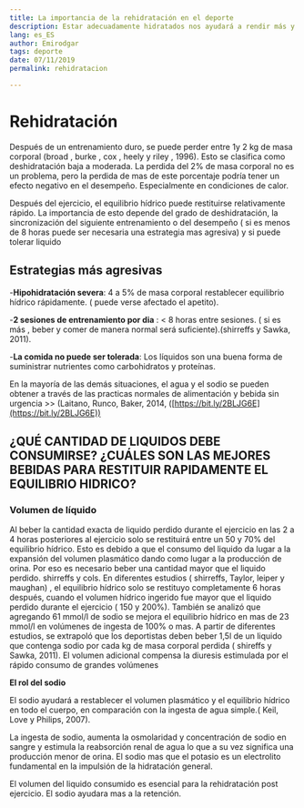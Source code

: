 ```yaml
---
title: La importancia de la rehidratación en el deporte
description: Estar adecuadamente hidratados nos ayudará a rendir más y facilitar la recuperación de nuestro cuerpo.
lang: es_ES
author: Emirodgar
tags: deporte
date: 07/11/2019
permalink: rehidratacion

---
```


# Rehidratación

Después de un entrenamiento duro, se puede perder entre 1y 2 kg de masa corporal (broad , burke , cox , heely y riley , 1996).  Esto se clasifica como deshidratación baja a moderada. La perdida del 2% de masa corporal no es un problema, pero la perdida de mas de este porcentaje podría tener un efecto negativo en el desempeño. Especialmente en condiciones de calor.

Después del ejercicio, el equilibrio hídrico puede restituirse relativamente rápido. La importancia de esto depende del grado de deshidratación, la sincronización del siguiente entrenamiento o del desempeño ( si es menos de 8 horas puede ser necesaria una estrategia mas agresiva) y si puede tolerar liquido

## Estrategias más agresivas

-**Hipohidratación severa**: 4 a 5% de masa corporal restablecer equilibrio hídrico rápidamente. ( puede verse afectado el apetito).

-**2 sesiones de entrenamiento por dia** : < 8 horas entre sesiones. ( si es más , beber y comer de manera normal será suficiente).(shirreffs y Sawka, 2011).

-**La comida no puede ser tolerada**:  Los líquidos son una buena forma de suministrar nutrientes como carbohidratos y proteínas.

 En la mayoría de las demás situaciones, el agua y el sodio se pueden obtener a través de las practicas normales de alimentación y bebida sin urgencia >> (Laitano, Runco, Baker, 2014, ([https://bit.ly/2BLJG6E](https://bit.ly/2BLJG6E))

## ¿QUÉ CANTIDAD DE LIQUIDOS DEBE CONSUMIRSE? ¿CUÁLES SON LAS MEJORES BEBIDAS PARA RESTITUIR RAPIDAMENTE EL EQUILIBRIO HIDRICO?

### Volumen de líquido

 Al beber la cantidad exacta de liquido perdido durante el ejercicio en las 2 a 4 horas posteriores al ejercicio solo se restituirá entre un 50 y 70% del equilibrio hídrico. Esto es debido a que el consumo del liquido da lugar a la expansión del volumen plasmático dando como lugar a la producción de orina. Por eso es necesario beber una cantidad mayor que el liquido perdido. shirreffs y cols. En diferentes estudios ( shirreffs, Taylor, leiper y maughan) , el equilibrio hídrico solo se restituyo completamente 6 horas después, cuando el volumen hídrico ingerido fue mayor que el liquido perdido durante el ejercicio ( 150 y 200%). También se analizó que agregando 61 mmol/l de sodio se mejora el equilibrio hídrico en mas de 23 mmol/l en volúmenes de ingesta de 100% o mas. A partir de diferentes estudios, se extrapoló que los deportistas deben beber 1,5l de un liquido que contenga sodio por cada kg de masa corporal perdida ( shireffs y Sawka, 2011). El volumen adicional compensa la diuresis estimulada por el rápido consumo de grandes volúmenes


**El rol del sodio**

  

El sodio ayudará a restablecer el volumen plasmático y el equilibrio hídrico en todo el cuerpo, en comparación con la ingesta de agua simple.( Keil, Love y Philips, 2007).

La ingesta de sodio, aumenta la osmolaridad y concentración de sodio en sangre y estimula la reabsorción renal de agua lo que a su vez significa una producción menor de orina. El sodio mas que el potasio es un electrolito fundamental en la impulsión de la hidratación general.

  

El volumen del liquido consumido es esencial para la rehidratación post ejercicio. El sodio ayudara mas a la retención.
<!--stackedit_data:
eyJoaXN0b3J5IjpbMTg3MzIyMjQ3Ml19
-->
